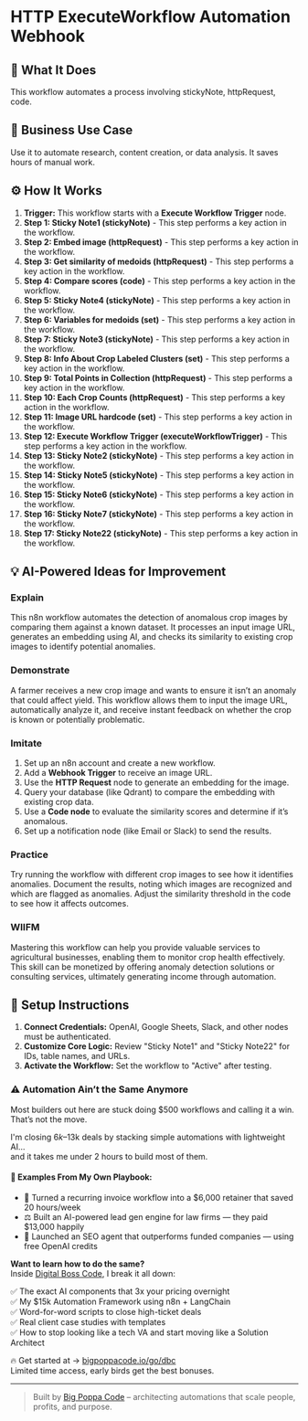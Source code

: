 # HTTP ExecuteWorkflow Automation Webhook

## 🚀 What It Does
This workflow automates a process involving stickyNote, httpRequest, code.

## 💼 Business Use Case
Use it to automate research, content creation, or data analysis. It saves hours of manual work.

## ⚙️ How It Works
1.  **Trigger:** This workflow starts with a **Execute Workflow Trigger** node.
2. **Step 1: Sticky Note1 (stickyNote)** - This step performs a key action in the workflow.
3. **Step 2: Embed image (httpRequest)** - This step performs a key action in the workflow.
4. **Step 3: Get similarity of medoids (httpRequest)** - This step performs a key action in the workflow.
5. **Step 4: Compare scores (code)** - This step performs a key action in the workflow.
6. **Step 5: Sticky Note4 (stickyNote)** - This step performs a key action in the workflow.
7. **Step 6: Variables for medoids (set)** - This step performs a key action in the workflow.
8. **Step 7: Sticky Note3 (stickyNote)** - This step performs a key action in the workflow.
9. **Step 8: Info About Crop Labeled Clusters (set)** - This step performs a key action in the workflow.
10. **Step 9: Total Points in Collection (httpRequest)** - This step performs a key action in the workflow.
11. **Step 10: Each Crop Counts (httpRequest)** - This step performs a key action in the workflow.
12. **Step 11: Image URL hardcode (set)** - This step performs a key action in the workflow.
13. **Step 12: Execute Workflow Trigger (executeWorkflowTrigger)** - This step performs a key action in the workflow.
14. **Step 13: Sticky Note2 (stickyNote)** - This step performs a key action in the workflow.
15. **Step 14: Sticky Note5 (stickyNote)** - This step performs a key action in the workflow.
16. **Step 15: Sticky Note6 (stickyNote)** - This step performs a key action in the workflow.
17. **Step 16: Sticky Note7 (stickyNote)** - This step performs a key action in the workflow.
18. **Step 17: Sticky Note22 (stickyNote)** - This step performs a key action in the workflow.

## 💡 AI-Powered Ideas for Improvement
### Explain
This n8n workflow automates the detection of anomalous crop images by comparing them against a known dataset. It processes an input image URL, generates an embedding using AI, and checks its similarity to existing crop images to identify potential anomalies.

### Demonstrate
A farmer receives a new crop image and wants to ensure it isn’t an anomaly that could affect yield. This workflow allows them to input the image URL, automatically analyze it, and receive instant feedback on whether the crop is known or potentially problematic.

### Imitate
1. Set up an n8n account and create a new workflow.
2. Add a **Webhook Trigger** to receive an image URL.
3. Use the **HTTP Request** node to generate an embedding for the image.
4. Query your database (like Qdrant) to compare the embedding with existing crop data.
5. Use a **Code node** to evaluate the similarity scores and determine if it’s anomalous.
6. Set up a notification node (like Email or Slack) to send the results.

### Practice
Try running the workflow with different crop images to see how it identifies anomalies. Document the results, noting which images are recognized and which are flagged as anomalies. Adjust the similarity threshold in the code to see how it affects outcomes.

### WIIFM
Mastering this workflow can help you provide valuable services to agricultural businesses, enabling them to monitor crop health effectively. This skill can be monetized by offering anomaly detection solutions or consulting services, ultimately generating income through automation.

## 🔧 Setup Instructions
1. **Connect Credentials:** OpenAI, Google Sheets, Slack, and other nodes must be authenticated.
2. **Customize Core Logic:** Review "Sticky Note1" and "Sticky Note22" for IDs, table names, and URLs.
3. **Activate the Workflow:** Set the workflow to "Active" after testing.

### ⚠️ Automation Ain’t the Same Anymore

Most builders out here are stuck doing $500 workflows and calling it a win.  
That’s not the move.  

I'm closing $6k–$13k deals by stacking simple automations with lightweight AI...  
and it takes me under 2 hours to build most of them.

#### 🧠 Examples From My Own Playbook:
- 🔁 Turned a recurring invoice workflow into a $6,000 retainer that saved 20 hours/week  
- ⚖️ Built an AI-powered lead gen engine for law firms — they paid $13,000 happily  
- 🚀 Launched an SEO agent that outperforms funded companies — using free OpenAI credits  

**Want to learn how to do the same?**  
Inside [Digital Boss Code](https://bigpoppacode.io/go/dbc), I break it all down:

✅ The exact AI components that 3x your pricing overnight  
✅ My $15k Automation Framework using n8n + LangChain  
✅ Word-for-word scripts to close high-ticket deals  
✅ Real client case studies with templates  
✅ How to stop looking like a tech VA and start moving like a Solution Architect  

🔥 Get started at → [bigpoppacode.io/go/dbc](https://bigpoppacode.io/go/dbc)  
Limited time access, early birds get the best bonuses.

---
> Built by [Big Poppa Code](https://bigpoppacode.io) – architecting automations that scale people, profits, and purpose.
